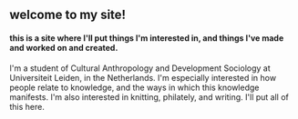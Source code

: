 ## welcome to my site!
#### this is a site where I'll put things I'm interested in, and things I've made and worked on and created. 
I'm a student of Cultural Anthropology and Development Sociology at Universiteit Leiden, in the Netherlands. I'm especially interested in how people relate to knowledge, and the ways in which this knowledge manifests. I'm also interested in knitting, philately, and writing. I'll put all of this here. 

